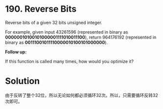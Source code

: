 # 190. Reverse Bits

Reverse bits of a given 32 bits unsigned integer.

For example, given input 43261596 (represented in binary as **00000010100101000001111010011100**), return 964176192 (represented in binary as **00111001011110000010100101000000**).

**Follow up:**

If this function is called many times, how would you optimize it?

# Solution

由于反转了整个32位，所以无论如何都必须循环32次。所以，只需要循环反转32次即可。